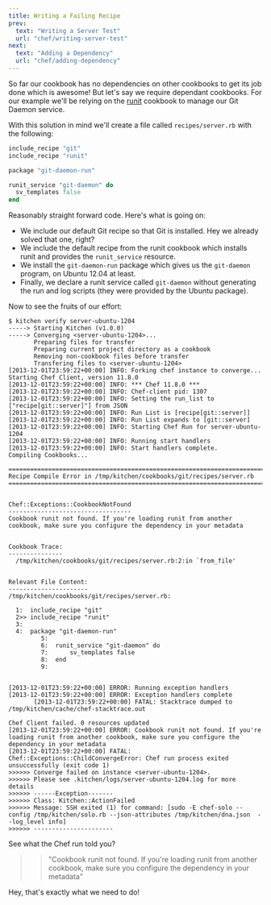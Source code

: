 ```yaml
---
title: Writing a Failing Recipe
prev:
  text: "Writing a Server Test"
  url: "chef/writing-server-test"
next:
  text: "Adding a Dependency"
  url: "chef/adding-dependency"
---
```


So far our cookbook has no dependencies on other cookbooks to get its job done which is awesome! But let's say we require dependant cookbooks. For our example we'll be relying on the [runit](http://community.opscode.com/cookbooks/runit) cookbook to manage our Git Daemon service.


With this solution in mind we'll create a file called `recipes/server.rb` with the following:

~~~ruby
include_recipe "git"
include_recipe "runit"

package "git-daemon-run"

runit_service "git-daemon" do
  sv_templates false
end
~~~

Reasonably straight forward code. Here's what is going on:

* We include our default Git recipe so that Git is installed. Hey we already solved that one, right?
* We include the default recipe from the runit cookbook which installs runit and provides the `runit_service` resource.
* We install the `git-daemon-run` package which gives us the `git-daemon` program, on Ubuntu 12.04 at least.
* Finally, we declare a runit service called `git-daemon` without generating the run and log scripts (they were provided by the Ubuntu package).

Now to see the fruits of our effort:

~~~
$ kitchen verify server-ubuntu-1204
-----> Starting Kitchen (v1.0.0)
-----> Converging <server-ubuntu-1204>...
       Preparing files for transfer
       Preparing current project directory as a cookbook
       Removing non-cookbook files before transfer
       Transfering files to <server-ubuntu-1204>
[2013-12-01T23:59:22+00:00] INFO: Forking chef instance to converge...
Starting Chef Client, version 11.8.0
[2013-12-01T23:59:22+00:00] INFO: *** Chef 11.8.0 ***
[2013-12-01T23:59:22+00:00] INFO: Chef-client pid: 1307
[2013-12-01T23:59:22+00:00] INFO: Setting the run_list to ["recipe[git::server]"] from JSON
[2013-12-01T23:59:22+00:00] INFO: Run List is [recipe[git::server]]
[2013-12-01T23:59:22+00:00] INFO: Run List expands to [git::server]
[2013-12-01T23:59:22+00:00] INFO: Starting Chef Run for server-ubuntu-1204
[2013-12-01T23:59:22+00:00] INFO: Running start handlers
[2013-12-01T23:59:22+00:00] INFO: Start handlers complete.
Compiling Cookbooks...

================================================================================
Recipe Compile Error in /tmp/kitchen/cookbooks/git/recipes/server.rb
================================================================================


Chef::Exceptions::CookbookNotFound
----------------------------------
Cookbook runit not found. If you're loading runit from another cookbook, make sure you configure the dependency in your metadata


Cookbook Trace:
---------------
  /tmp/kitchen/cookbooks/git/recipes/server.rb:2:in `from_file'


Relevant File Content:
----------------------
/tmp/kitchen/cookbooks/git/recipes/server.rb:

  1:  include_recipe "git"
  2>> include_recipe "runit"
  3:
  4:  package "git-daemon-run"
         5:
         6:  runit_service "git-daemon" do
         7:      sv_templates false
         8:  end
         9:


[2013-12-01T23:59:22+00:00] ERROR: Running exception handlers
[2013-12-01T23:59:22+00:00] ERROR: Exception handlers complete
       [2013-12-01T23:59:22+00:00] FATAL: Stacktrace dumped to /tmp/kitchen/cache/chef-stacktrace.out

Chef Client failed. 0 resources updated
[2013-12-01T23:59:22+00:00] ERROR: Cookbook runit not found. If you're loading runit from another cookbook, make sure you configure the dependency in your metadata
[2013-12-01T23:59:22+00:00] FATAL: Chef::Exceptions::ChildConvergeError: Chef run process exited unsuccessfully (exit code 1)
>>>>>> Converge failed on instance <server-ubuntu-1204>.
>>>>>> Please see .kitchen/logs/server-ubuntu-1204.log for more details
>>>>>> ------Exception-------
>>>>>> Class: Kitchen::ActionFailed
>>>>>> Message: SSH exited (1) for command: [sudo -E chef-solo --config /tmp/kitchen/solo.rb --json-attributes /tmp/kitchen/dna.json  --log_level info]
>>>>>> ----------------------
~~~

See what the Chef run told you?

>> "Cookbook runit not found. If you're loading runit from another cookbook, make sure you configure the dependency in your metadata"

Hey, that's exactly what we need to do!
